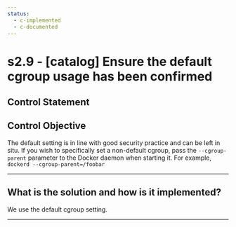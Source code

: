 ```yaml
---
status:
  - c-implemented
  - c-documented
---
```


# s2.9 - \[catalog\] Ensure the default cgroup usage has been confirmed

## Control Statement

## Control Objective

The default setting is in line with good security practice and can be left in situ. If you wish to specifically set a non-default cgroup, pass the `--cgroup-parent` parameter to the Docker daemon when starting it.    For example,  ```  dockerd --cgroup-parent=/foobar  ```

______________________________________________________________________

## What is the solution and how is it implemented?

We use the default cgroup setting.

______________________________________________________________________

